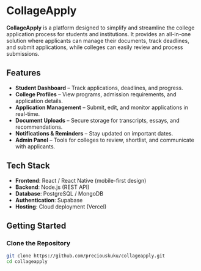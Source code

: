 # CollageApply

**CollageApply** is a platform designed to simplify and streamline the college application process for students and institutions. It provides an all-in-one solution where applicants can manage their documents, track deadlines, and submit applications, while colleges can easily review and process submissions.

## Features
- **Student Dashboard** – Track applications, deadlines, and progress.  
- **College Profiles** – View programs, admission requirements, and application details.  
- **Application Management** – Submit, edit, and monitor applications in real-time.  
- **Document Uploads** – Secure storage for transcripts, essays, and recommendations.  
- **Notifications & Reminders** – Stay updated on important dates.  
- **Admin Panel** – Tools for colleges to review, shortlist, and communicate with applicants.  

## Tech Stack
- **Frontend**: React / React Native (mobile-first design)  
- **Backend**: Node.js (REST API)  
- **Database**: PostgreSQL / MongoDB  
- **Authentication**: Supabase 
- **Hosting**: Cloud deployment (Vercel)  

## Getting Started

### Clone the Repository
```bash
git clone https://github.com/preciouskuku/collageapply.git
cd collageapply

 
 
